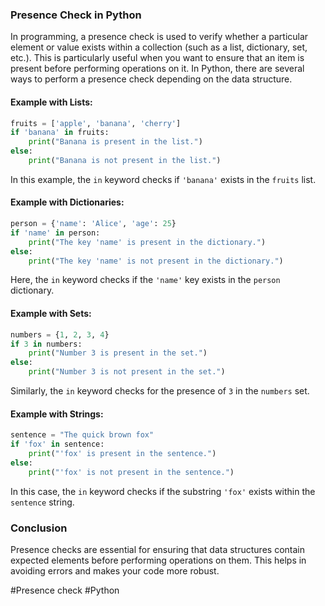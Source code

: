 ### Presence Check in Python

In programming, a presence check is used to verify whether a particular element or value exists within a collection (such as a list, dictionary, set, etc.). This is particularly useful when you want to ensure that an item is present before performing operations on it. In Python, there are several ways to perform a presence check depending on the data structure.

#### Example with Lists:
```python
fruits = ['apple', 'banana', 'cherry']
if 'banana' in fruits:
    print("Banana is present in the list.")
else:
    print("Banana is not present in the list.")
```

In this example, the `in` keyword checks if `'banana'` exists in the `fruits` list.

#### Example with Dictionaries:
```python
person = {'name': 'Alice', 'age': 25}
if 'name' in person:
    print("The key 'name' is present in the dictionary.")
else:
    print("The key 'name' is not present in the dictionary.")
```
Here, the `in` keyword checks if the `'name'` key exists in the `person` dictionary.

#### Example with Sets:
```python
numbers = {1, 2, 3, 4}
if 3 in numbers:
    print("Number 3 is present in the set.")
else:
    print("Number 3 is not present in the set.")
```
Similarly, the `in` keyword checks for the presence of `3` in the `numbers` set.

#### Example with Strings:
```python
sentence = "The quick brown fox"
if 'fox' in sentence:
    print("'fox' is present in the sentence.")
else:
    print("'fox' is not present in the sentence.")
```
In this case, the `in` keyword checks if the substring `'fox'` exists within the `sentence` string.

### Conclusion
Presence checks are essential for ensuring that data structures contain expected elements before performing operations on them. This helps in avoiding errors and makes your code more robust.

#Presence check #Python
